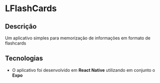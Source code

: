 # LFlashCards
 
## Descrição
  
  Um aplicativo simples para memorização de informações em formato de flashcards
  
## Tecnologias

  - O aplicativo foi desenvolvido em <strong>React Native</strong> utilizando em conjunto o <strong>Expo</strong>
